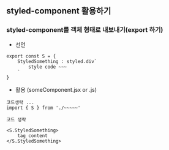 ## styled-component 활용하기

### styled-component를 객체 형태로 내보내기(export 하기)

- 선언

```
export const S = {
    StyledSomething : styled.div`
        style code ~~~
    `
}
```

- 활용 (someComponent.jsx or .js)

```
코드생략 ...
import { S } from './~~~~~'

코드 생략

<S.StyledSomething>
    tag content
</S.StyledSomething>
```
